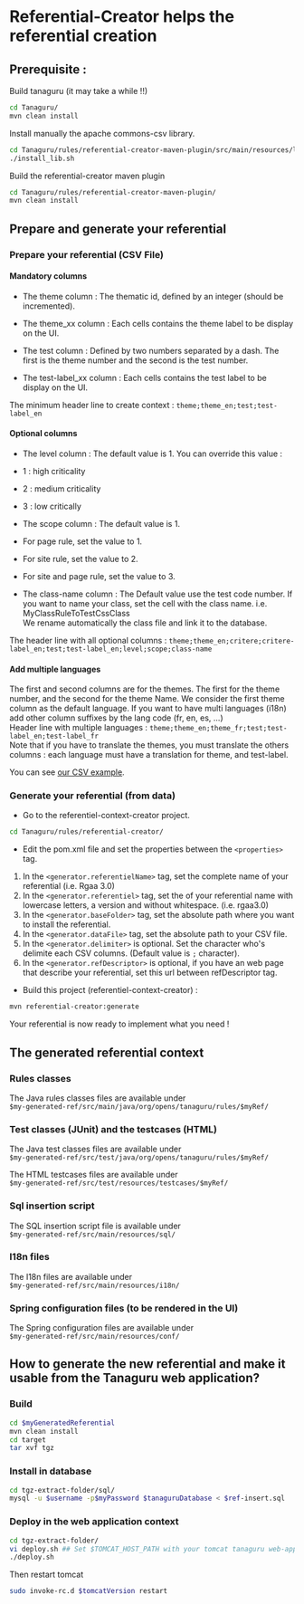 # Referential-Creator helps the referential creation

## Prerequisite : 
Build tanaguru (it may take a while !!)
```sh
cd Tanaguru/
mvn clean install
```

Install manually the apache commons-csv library.
```sh
cd Tanaguru/rules/referential-creator-maven-plugin/src/main/resources/lib/
./install_lib.sh
```

Build the referential-creator maven plugin
```sh
cd Tanaguru/rules/referential-creator-maven-plugin/
mvn clean install
```

## Prepare and generate your referential
### Prepare your referential (CSV File)

#### Mandatory columns
* The theme column : The thematic id, defined by an integer (should be incremented).

* The theme_xx column : Each cells contains the theme label to be display on the UI.

* The test column : Defined by two numbers separated by a dash. The first is the theme number and the second is the test number.

* The test-label_xx column : Each cells contains the test label to be display on the UI.

The minimum header line to create context : 
`theme;theme_en;test;test-label_en`

#### Optional columns

* The level column : The default value is 1. You can override this value :
 * 1 : high criticality
 * 2 : medium criticality
 * 3 : low critically

* The scope column : The default value is 1.
 * For page rule, set the value to 1.
 * For site rule, set the value to 2.
 * For site and page rule, set the value to 3.

* The class-name column : The Default value use the test code number.
If you want to name your class, set the cell with the class name. i.e. MyClassRuleToTestCssClass<br/>
We rename automatically the class file and link it to the database.

The header line with all optional columns :
`theme;theme_en;critere;critere-label_en;test;test-label_en;level;scope;class-name`

#### Add multiple languages

The first and second columns are for the themes. The first for the theme number, and the second for the theme Name. We consider the first theme column as the default language. If you want to have multi languages (i18n) add other column suffixes by the lang code (fr, en, es, ...)<br/> 
Header line with multiple languages : `theme;theme_en;theme_fr;test;test-label_en;test-label_fr`<br/>
Note that if you have to translate the themes, you must translate the others columns : each language must have a translation for theme, and test-label.

You can see [our CSV example](https://github.com/Tanaguru/Tanaguru/blob/master/rules/rules-creation-demo/src/main/resources/referential-creator-csv-src/referentiel.csv).

### Generate your referential (from data)

* Go to the referentiel-context-creator project.<br/>
```sh
cd Tanaguru/rules/referential-creator/
```
* Edit the pom.xml file and set the properties between the `<properties>` tag. 
 1. In the `<generator.referentielName>` tag, set the complete name of your referential (i.e. Rgaa 3.0) 
 1. In the `<generator.referentiel>` tag, set the of your referential name with lowercase letters, a version and without whitespace. (i.e. rgaa3.0)
 1. In the `<generator.baseFolder>` tag, set the absolute path where you want to install the referential.
 1. In the `<generator.dataFile>` tag, set the absolute path to your CSV file.
 1. In the `<generator.delimiter>` is optional. Set the character who's delimite each CSV columns. (Default value is `;` character). 
 1. In the `<generator.refDescriptor>` is optional, if you have an web page that describe your referential, set this url between refDescriptor tag.

* Build this project (referentiel-context-creator) :
```sh
mvn referential-creator:generate
```

Your referential is now ready to implement what you need !
## The generated referential context
### Rules classes
The Java rules classes files are available under<br/> 
`$my-generated-ref/src/main/java/org/opens/tanaguru/rules/$myRef/`
### Test classes (JUnit) and the testcases (HTML)
The Java test classes files are available under<br/> 
`$my-generated-ref/src/test/java/org/opens/tanaguru/rules/$myRef/`

The HTML testcases files are available under<br/>
`$my-generated-ref/src/test/resources/testcases/$myRef/`
### Sql insertion script
The SQL insertion script file is available under<br/>
`$my-generated-ref/src/main/resources/sql/`
### I18n files
The I18n files are available under<br/>
`$my-generated-ref/src/main/resources/i18n/`
### Spring configuration files (to be rendered in the UI)
The Spring configuration files are available under<br/>
`$my-generated-ref/src/main/resources/conf/`

## How to generate the new referential and make it usable from the Tanaguru web application? 
### Build
```sh
cd $myGeneratedReferential
mvn clean install
cd target
tar xvf tgz
```
### Install in database
```sh
cd tgz-extract-folder/sql/
mysql -u $username -p$myPassword $tanaguruDatabase < $ref-insert.sql
```
### Deploy in the web application context

```sh
cd tgz-extract-folder/
vi deploy.sh ## Set $TOMCAT_HOST_PATH with your tomcat tanaguru web-app folder path. 
./deploy.sh
```
Then restart tomcat
```sh
sudo invoke-rc.d $tomcatVersion restart
```